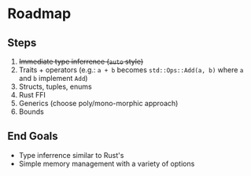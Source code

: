 # Roadmap

## Steps
1. ~~Immediate type inferrence (`auto` style)~~
2. Traits + operators (e.g.: `a + b` becomes `std::Ops::Add(a, b)` where `a` and `b` implement `Add`)
3. Structs, tuples, enums
4. Rust FFI
5. Generics (choose poly/mono-morphic approach)
6. Bounds

## End Goals
- Type inferrence similar to Rust's
- Simple memory management with a variety of options